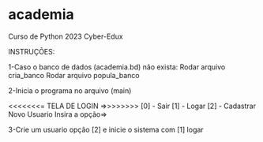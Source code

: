 # academia
Curso de Python 2023 Cyber-Edux

INSTRUÇÕES:

1-Caso o banco de dados (academia.bd) não exista:
    Rodar arquivo cria_banco
    Rodar arquivo popula_banco

2-Inicia o programa no arquivo (main)

<<<<<<<= TELA DE LOGIN =>>>>>>>> 
[0] - Sair
[1] - Logar
[2] - Cadastrar Novo Usuario
Insira a opção=> 

3-Crie um usuario opção [2] e inicie o sistema com [1] logar